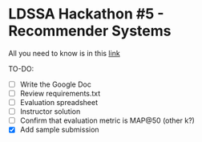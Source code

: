 # LDSSA Hackathon #5 - Recommender Systems
All you need to know is in this [link](https://docs.google.com/document/d/1pP6a0FF4c1GKEo3kVTafrKIJ_SCSU3isNzLmeoaydVk/edit?usp=sharing) 


TO-DO:
 - [ ] Write the Google Doc
 - [ ] Review requirements.txt
 - [ ] Evaluation spreadsheet
 - [ ] Instructor solution
 - [ ] Confirm that evaluation metric is MAP@50 (other k?)
 - [x] Add sample submission